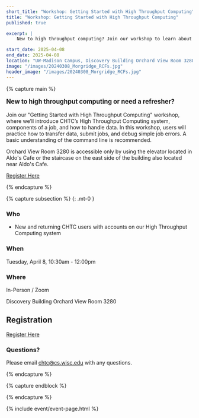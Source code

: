 ```yaml
---
short_title: "Workshop: Getting Started with High Throughput Computing"
title: "Workshop: Getting Started with High Throughput Computing"
published: true

excerpt: |
    New to high throughput computing? Join our workshop to learn about submitting jobs and handling data on CHTC's High Throughput Computing system!

start_date: 2025-04-08
end_date: 2025-04-08
location: "UW-Madison Campus, Discovery Building Orchard View Room 3280 and Virtually"
image: "/images/20240308_Morgridge_RCFs.jpg"
header_image: "/images/20240308_Morgridge_RCFs.jpg"
---
```


{% capture main %}

<p style="font-size: larger; font-weight: bold;">New to high throughput computing or need a refresher? </p>


Join our "Getting Started with High Throughput Computing" workshop, where we’ll introduce CHTC’s High Throughput Computing system, components of a job, and how to handle data. In this workshop, users will practice how to transfer data, submit jobs, and debug simple job errors. A basic understanding of the command line is recommended.

Orchard View Room 3280 is accessible only by using the elevator located in Aldo's Cafe or the staircase on the east side of the building also located near Aldo's Cafe.

[Register Here](https://docs.google.com/forms/d/e/1FAIpQLSe75nqvfTkrUea3iiTU8VFrEYPUSRy78X0t8-_XqjafhQOEIQ/viewform)

{% endcapture %}

{% capture subsection %}
{: .mt-0 }

### Who

* New and returning CHTC users with accounts on our High Throughput Computing system

### When

Tuesday, April 8, 10:30am - 12:00pm

### Where

In-Person / Zoom

Discovery Building Orchard View Room 3280

## Registration

[Register Here](https://docs.google.com/forms/d/e/1FAIpQLSe75nqvfTkrUea3iiTU8VFrEYPUSRy78X0t8-_XqjafhQOEIQ/viewform)

### Questions?

Please email <chtc@cs.wisc.edu> with any questions.

{% endcapture %}

{% capture endblock %}


{% endcapture %}

{% include event/event-page.html %}
